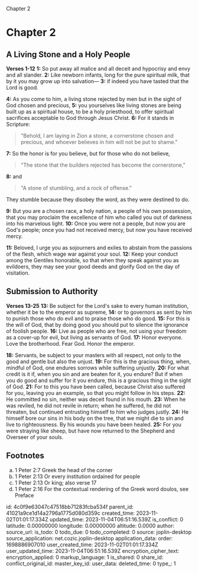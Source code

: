 Chapter 2

# Chapter 2

## A Living Stone and a Holy People

**Verses 1-12**
**1:** So put away all malice and all deceit and hypocrisy and envy and all slander.
**2:** Like newborn infants, long for the pure spiritual milk, that by it you may grow up into salvation—
**3:** if indeed you have tasted that the Lord is good.

**4:** As you come to him, a living stone rejected by men but in the sight of God chosen and precious,
**5:** you yourselves like living stones are being built up as a spiritual house, to be a holy priesthood, to offer spiritual sacrifices acceptable to God through Jesus Christ.
**6:** For it stands in Scripture:
> "Behold, I am laying in Zion a stone,
> a cornerstone chosen and precious,
> and whoever believes in him will not be put to shame."

**7:** So the honor is for you believe, but for those who do not believe,
> "The stone that the builders rejected
> has become the cornerstone,"

**8:** and
> "A stone of stumbling,
> and a rock of offense."

They stumble because they disobey the word, as they were destined to do.

**9:** But you are a chosen race, a holy nation, a people of his own possession, that you may proclaim the excellence of him who called you out of darkness into his marvelous light.
**10:** Once you were not a people, but now you are God's people; once you had not received mercy, but now you have received mercy.

**11:** Beloved, I urge you as sojourners and exiles to abstain from the passions of the flesh, which wage war against your soul.
**12:** Keep your conduct among the Gentiles honorable, so that when they speak against you as evildoers, they may see your good deeds and glorify God on the day of visitation.

## Submission to Authority

**Verses 13-25**
**13:** Be subject for the Lord's sake to every human institution, whether it be to the emperor as supreme,
**14:** or to governors as sent by him to punish those who do evil and to praise those who do good.
**15:** For this is the will of God, that by doing good you should put to silence the ignorance of foolish people.
**16:** Live as people who are free, not using your freedom as a cover-up for evil, but living as servants of God.
**17:** Honor everyone. Love the brotherhood. Fear God. Honor the emperor.

**18:** Servants, be subject to your masters with all respect, not only to the good and gentle but also the unjust.
**19:** For this is the gracious thing, when, mindful of God, one endures sorrows while suffering unjustly.
**20:** For what credit is it if, when you sin and are beaten for it, you endure? But if when you do good and suffer for it you endure, this is a gracious thing in the sight of God.
**21:** For to this you have been called, because Christ also suffered for you, leaving you an example, so that you might follow in his steps.
**22:** He committed no sin, neither was deceit found in his mouth.
**23:** When he was reviled, he did not revile in return; when he suffered, he did not threaten, but continued entrusting himself to him who judges justly.
**24:** He himself bore our sins in his body on the tree, that we might die to sin and live to righteousness. By his wounds you have been healed.
**25:** For you were straying like sheep, but have now returned to the Shepherd and Overseer of your souls.

## Footnotes

<ol type='a'>
	<li>1 Peter 2:7 Greek the head of the corner</li>
	<li>1 Peter 2:13 Or every institution ordained for people</li>
	<li>1 Peter 2:13 Or king; also verse 17</li>
	<li>1 Peter 2:16 For the contextual rendering of the Greek word doulos, see Preface</li>
</ol>


id: 4c0f9e63047c47518bb71283fcba534f
parent_id: 41021a9ce1d14a2796a1775d080d359c
created_time: 2023-11-02T01:01:17.334Z
updated_time: 2023-11-04T06:51:16.539Z
is_conflict: 0
latitude: 0.00000000
longitude: 0.00000000
altitude: 0.0000
author: 
source_url: 
is_todo: 0
todo_due: 0
todo_completed: 0
source: joplin-desktop
source_application: net.cozic.joplin-desktop
application_data: 
order: 1698886907010
user_created_time: 2023-11-02T01:01:17.334Z
user_updated_time: 2023-11-04T06:51:16.539Z
encryption_cipher_text: 
encryption_applied: 0
markup_language: 1
is_shared: 0
share_id: 
conflict_original_id: 
master_key_id: 
user_data: 
deleted_time: 0
type_: 1